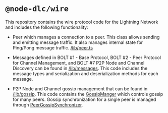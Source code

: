 # `@node-dlc/wire`

This repository contains the wire protocol code for the Lightning Network and
includes the following functionality:

- Peer which manages a connection to a peer. This class allows sending and emitting message traffic. It also manages internal state for Ping/Pong message traffic. [/lib/peer.ts](lib/peer.ts)

- Messages defined in BOLT #1 - Base Protocol, BOLT #2 - Peer Protocol for Channel Management, and BOLT #7 P2P Node and Channel Discovery can be found in [/lib/messages](/lib/messages). This code includes the message types and serialization and deserialization methods for each message.

- P2P Node and Channel gossip management that can be found in [/lib/gossip](/lib/gossip). This code contains the [GossipManger](/lib/gossip/gossip-manager) which controls gossip for many peers. Gossip synchronization for a single peer is managed through [PeerGossipSynchronizer](/lib/gossip/peer-gossip-synchronizer).
